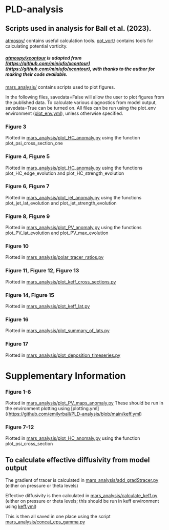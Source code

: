 # PLD-analysis #

## Scripts used in analysis for Ball et al. (2023).

[atmospy/](https://github.com/emilyrball/PLD-analysis/tree/main/atmospy) contains useful calculation tools.
[pot_vort/](https://github.com/emilyrball/PLD-analysis/tree/main/pot_vort) contains tools for calculating potential vorticity.

##### [atmospy/xcontour](https://github.com/emilyrball/PLD-analysis/tree/main/atmospy/xcontour) is adapted from [https://github.com/miniufo/xcontour](https://github.com/miniufo/xcontour), with thanks to the author for making their code available.

[mars_analysis/](https://github.com/emilyrball/PLD-analysis/tree/main/mars_analysis) contains scripts used to plot figures.

In the following files, savedata=False will allow the user to plot figures from the published data. To calculate various diagnostics from model output, savedata=True can be turned on. All files can be run using the plot_env environment ([plot_env.yml](https://github.com/emilyrball/PLD-analysis/blob/main/plot_env.yml)), unless otherwise specified.

### Figure 3
Plotted in [mars_analysis/plot_HC_anomaly.py](https://github.com/emilyrball/PLD-analysis/blob/main/mars_analysis/plot_HC_anomaly.py) using the function plot_psi_cross_section_one

### Figure 4, Figure 5
Plotted in [mars_analysis/plot_HC_anomaly.py](https://github.com/emilyrball/PLD-analysis/blob/main/mars_analysis/plot_HC_anomaly.py) using the functions plot_HC_edge_evolution and plot_HC_strength_evolution

### Figure 6, Figure 7
Plotted in [mars_analysis/plot_jet_anomaly.py](https://github.com/emilyrball/PLD-analysis/blob/main/mars_analysis/plot_jet_anomaly.py) using the functions plot_jet_lat_evolution and plot_jet_strength_evolution

### Figure 8, Figure 9
Plotted in [mars_analysis/plot_PV_anomaly.py](https://github.com/emilyrball/PLD-analysis/blob/main/mars_analysis/plot_PV_anomaly.py) using the functions plot_PV_lat_evolution and plot_PV_max_evolution

### Figure 10
Plotted in [mars_analysis/polar_tracer_ratios.py](https://github.com/emilyrball/PLD-analysis/blob/main/mars_analysis/polar_tracer_ratios.py)

### Figure 11, Figure 12, Figure 13
Plotted in [mars_analysis/plot_keff_cross_sections.py](https://github.com/emilyrball/PLD-analysis/blob/main/mars_analysis/plot_keff_cross_sections.py)

### Figure 14, Figure 15
Plotted in [mars_analysis/plot_keff_lat.py](https://github.com/emilyrball/PLD-analysis/blob/main/mars_analysis/plot_keff_lat.py)

### Figure 16
Plotted in [mars_analysis/plot_summary_of_lats.py](https://github.com/emilyrball/PLD-analysis/blob/main/mars_analysis/plot_summary_of_lats.py)

### Figure 17
Plotted in [mars_analysis/plot_deposition_timeseries.py](https://github.com/emilyrball/PLD-analysis/blob/main/mars_analysis/plot_deposition_timeseries.py)


# Supplementary Information
### Figure 1-6
Plotted in [mars_analysis/plot_PV_maps_anomaly.py](https://github.com/emilyrball/PLD-analysis/blob/main/mars_analysis/plot_PV_maps_anomaly.py)
These should be run in the environment plotting using [plotting.yml]((https://github.com/emilyrball/PLD-analysis/blob/main/keff.yml)

### Figure 7-12
Plotted in [mars_analysis/plot_HC_anomaly.py](https://github.com/emilyrball/PLD-analysis/blob/main/mars_analysis/plot_HC_anomaly.py) using the function plot_psi_cross_section

## To calculate effective diffusivity from model output

The gradient of tracer is calculated in [mars_analysis/add_gradStracer.py](https://github.com/emilyrball/PLD-analysis/blob/main/mars_analysis/add_gradStracer.py) (either on pressure or theta levels)

Effective diffusivity is then calculated in [mars_analysis/calculate_keff.py](https://github.com/emilyrball/PLD-analysis/blob/main/mars_analysis/calculate_keff.py) (either on pressure or theta levels; this should be run in keff environment using [keff.yml](https://github.com/emilyrball/PLD-analysis/blob/main/keff.yml))

This is then all saved in one place using the script [mars_analysis/concat_eps_gamma.py](https://github.com/emilyrball/PLD-analysis/blob/main/mars_analysis/concat_eps_gamma.py)

